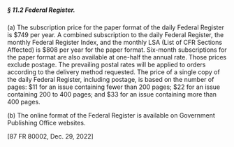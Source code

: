 ##### § 11.2 Federal Register. #####

(a) The subscription price for the paper format of the daily Federal Register is $749 per year. A combined subscription to the daily Federal Register, the monthly Federal Register Index, and the monthly LSA (List of CFR Sections Affected) is $808 per year for the paper format. Six-month subscriptions for the paper format are also available at one-half the annual rate. Those prices exclude postage. The prevailing postal rates will be applied to orders according to the delivery method requested. The price of a single copy of the daily Federal Register, including postage, is based on the number of pages: $11 for an issue containing fewer than 200 pages; $22 for an issue containing 200 to 400 pages; and $33 for an issue containing more than 400 pages.

(b) The online format of the Federal Register is available on Government Publishing Office websites.

[87 FR 80002, Dec. 29, 2022]